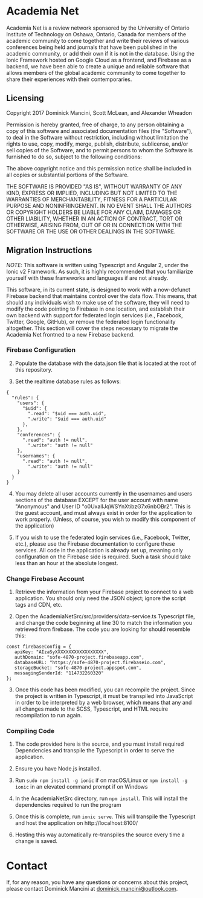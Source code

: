 # Academia Net
 Academia Net is a review network sponsored by the University of Ontario Institute of Technology on Oshawa, Ontario, Canada for members of the academic community to come together and write their reviews of various conferences being held and journals that have been published in the academic community, or add their own if it is not in the database. Using the Ionic Framework hosted on Google Cloud as a frontend, and Firebase as a backend, we have been able to create a unique and reliable software that allows members of the global academic community to come together to share their experiences with their contemporaries.
 
 ## Licensing
 
Copyright 2017 Dominick Mancini, Scott McLean, and Alexander Wheadon

Permission is hereby granted, free of charge, to any person obtaining a copy of this software and associated documentation files (the "Software"), to deal in the Software without restriction, including without limitation the rights to use, copy, modify, merge, publish, distribute, sublicense, and/or sell copies of the Software, and to permit persons to whom the Software is furnished to do so, subject to the following conditions:

The above copyright notice and this permission notice shall be included in all copies or substantial portions of the Software.

THE SOFTWARE IS PROVIDED "AS IS", WITHOUT WARRANTY OF ANY KIND, EXPRESS OR IMPLIED, INCLUDING BUT NOT LIMITED TO THE WARRANTIES OF MERCHANTABILITY, FITNESS FOR A PARTICULAR PURPOSE AND NONINFRINGEMENT. IN NO EVENT SHALL THE AUTHORS OR COPYRIGHT HOLDERS BE LIABLE FOR ANY CLAIM, DAMAGES OR OTHER LIABILITY, WHETHER IN AN ACTION OF CONTRACT, TORT OR OTHERWISE, ARISING FROM, OUT OF OR IN CONNECTION WITH THE SOFTWARE OR THE USE OR OTHER DEALINGS IN THE SOFTWARE.
 
 ## Migration Instructions
 
*NOTE*: This software is written using Typescript and Angular 2, under the Ionic v2 Framework. As such, it is highly recommended that you familiarize yourself with these frameworks and languages if are not already.

This software, in its current state, is designed to work with a now-defunct Firebase backend that maintains control over the data flow. This means, that should any individuals wish to make use of the software, they will need to modify the code pointing to Firebase in one location, and establish their own backend with support for federated login services (i.e., Facebook, Twitter, Google, GitHub), or remove the federated login functionality altogether. This section will cover the steps necessary to migrate the Academia Net frontned to a new Firebase backend.

### Firebase Configuration

2. Populate the database with the data.json file that is located at the root of this repository.

3. Set the realtime database rules as follows:

```
{
  "rules": {
    "users": {
      "$uid": {
        ".read": "$uid === auth.uid",
        ".write": "$uid === auth.uid"
      },
    },
    "conferences": {
      ".read": "auth != null",
    	".write": "auth != null"
    },
    "usernames": {
      ".read": "auth != null",
    	".write": "auth != null"
    }
  }
}
```

4. You may delete all user accounts currently in the usernames and users sections of the database EXCEPT for the user account with name "Anonymous" and User ID "o0UxaIlJqWSYnXtibzG7x6nbOBr2". This is the guest account, and must always exist in order for the application to work properly. (Unless, of course, you wish to modify this component of the application)

5. If you wish to use the federated login services (i.e., Facebook, Twitter, etc.), please use the Firebase documentation to configure these services. All code in the application is already set up, meaning only configuration on the Firebase side is required. Such a task should take less than an hour at the absolute longest.

### Change Firebase Account

1. Retrieve the information from your Firebase project to connect to a web application. You should only need the JSON object; ignore the script tags and CDN, etc.

2. Open the AcademiaNetSrc/src/providers/data-service.ts Typescript file, and change the code beginning at line 30 to match the information you retrieved from firebase. The code you are looking for should resemble this:

```
const firebaseConfig = {
   apiKey: "AIzaSyXXXXXXXXXXXXXXXXXX",
   authDomain: "sofe-4870-project.firebaseapp.com",
   databaseURL: "https://sofe-4870-project.firebaseio.com",
   storageBucket: "sofe-4870-project.appspot.com",
   messagingSenderId: "114732260320"
};
```

3. Once this code has been modified, you can recompile the project. Since the project is written in Typescript, it must be transpiled into JavaScript in order to be interpreted by a web browser, which means that any and all changes made to the SCSS, Typescript, and HTML require recompilation to run again.

### Compiling Code

1. The code provided here is the source, and you must install required Dependencies and transpile the Typescript in order to serve the application.

2. Ensure you have Node.js installed.

3. Run `sudo npm install -g ionic` if on macOS/Linux or `npm install -g ionic` in an elevated command prompt if on Windows

4. In the AcademiaNetSrc directory, run `npm install`. This will install the dependencies required to run the program

5. Once this is complete, run `ionic serve`. This will transpile the Typescript and host the application on http://localhost:8100/

6. Hosting this way automatically re-transpiles the source every time a change is saved.

# Contact

If, for any reason, you have any questions or concerns about this project, please contact Dominick Mancini at dominick.mancini@outlook.com.
